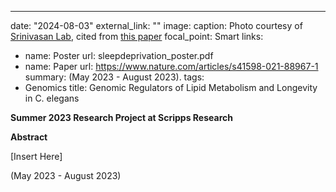 ---
date: "2024-08-03"
external_link: ""
image:
  caption: Photo courtesy of [Srinivasan Lab](https://www.srinivasanlab.org/), cited from [this paper](https://elifesciences.org/articles/58815/figures)
  focal_point: Smart
links:
- name: Poster
  url: sleepdeprivation_poster.pdf
- name: Paper
  url: https://www.nature.com/articles/s41598-021-88967-1
summary:  (May 2023 - August 2023).
tags:
- Genomics
title: Genomic Regulators of Lipid Metabolism and Longevity in C. elegans

**Summer 2023 Research Project at Scripps Research**

**Abstract**

[Insert Here]

(May 2023 - August 2023)
